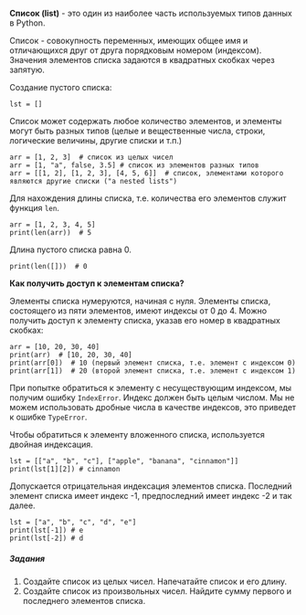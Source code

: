 **Список (list)** - это один из наиболее часть используемых типов данных в Python. 

Список - совокупность переменных, имеющих общее имя и отличающихся друг от друга порядковым номером (индексом). 
Значения элементов списка задаются в квадратных скобках через запятую. 

Создание пустого списка:
```
lst = []
```
Список может содержать любое количество элементов, и элементы могут быть разных типов (целые и вещественные числа, строки, логические величины, другие списки и т.п.)

```
arr = [1, 2, 3]  # список из целых чисел
arr = [1, "a", false, 3.5] # список из элементов разных типов
arr = [[1, 2], [1, 2, 3], [4, 5, 6]]  # список, элементами которого являются другие списки ("a nested lists")
```
Для нахождения длины списка, т.е. количества его элементов служит функция `len`.
```
arr = [1, 2, 3, 4, 5]
print(len(arr))  # 5
``` 
Длина пустого списка равна 0. 
```
print(len([]))  # 0
```
**Как получить доступ к элементам списка?**

Элементы списка нумеруются, начиная с нуля. Элементы списка, состоящего из пяти элементов, имеют индексы от 0 до 4.
Можно получить доступ к элементу списка, указав его номер в квадратных скобках:
```
arr = [10, 20, 30, 40]
print(arr)  # [10, 20, 30, 40]
print(arr[0])  # 10 (первый элемент списка, т.е. элемент с индексом 0)
print(arr[1])  # 20 (второй элемент списка, т.е. элемент с индексом 1)
```
При попытке обратиться к элементу с несуществующим индексом, мы получим ошибку `IndexError`. Индекс должен быть целым числом. Мы не можем использовать дробные числа в качестве индексов, это приведет к ошибке `TypeError`.

Чтобы обратиться к элементу вложенного списка, используется двойная индексация.
```
lst = [["a", "b", "c"], ["apple", "banana", "cinnamon"]]
print(lst[1][2]) # cinnamon
```
Допускается отрицательная индексация элементов списка. Последний элемент списка имеет индекс -1, предпоследний имеет индекс -2 и так далее.
```
lst = ["a", "b", "c", "d", "e"]
print(lst[-1]) # e
print(lst[-2]) # d
```
##### Задания
1. Создайте список из целых чисел. Напечатайте список и его длину.
1. Создайте список из произвольных чисел. Найдите сумму первого и последнего элементов списка.